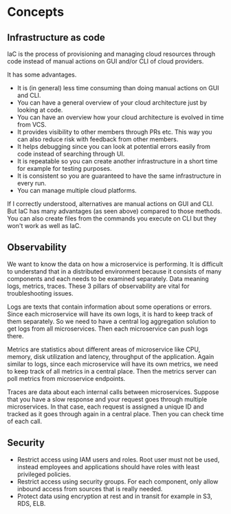 # Concepts

## Infrastructure as code

IaC is the process of provisioning and managing cloud resources through code instead of manual actions on GUI and/or CLI of cloud providers.

It has some advantages.

* It is (in general) less time consuming than doing manual actions on GUI and CLI.
* You can have a general overview of your cloud architecture just by looking at code.
* You can have an overview how your cloud architecture is evolved in time from VCS.
* It provides visibility to other members through PRs etc. This way you can also reduce risk with feedback from other members.
* It helps debugging since you can look at potential errors easily from code instead of searching through UI.
* It is repeatable so you can create another infrastructure in a short time for example for testing purposes.
* It is consistent so you are guaranteed to have the same infrastructure in every run.
* You can manage multiple cloud platforms.

If I correctly understood, alternatives are manual actions on GUI and CLI. But IaC has many advantages (as seen above) compared to those methods. You can also create files from the commands you execute on CLI but they won't work as well as IaC.

## Observability

We want to know the data on how a microservice is performing. It is difficult to understand that in a distributed environment because it consists of many components and each needs to be examined separately. Data meaning logs, metrics, traces. These 3 pillars of observability are vital for troubleshooting issues.

Logs are texts that contain information about some operations or errors. Since each microservice will have its own logs, it is hard to keep track of them separately. So we need to have a central log aggregation solution to get logs from all microservices. Then each microservice can push logs there.

Metrics are statistics about different areas of microservice like CPU, memory, disk utilization and latency, throughput of the application. Again similar to logs, since each microservice will have its own metrics, we need to keep track of all metrics in a central place. Then the metrics server can poll metrics from microservice endpoints.

Traces are data about each internal calls between microservices. Suppose that you have a slow response and your request goes through multiple microservices. In that case, each request is assigned a unique ID and tracked as it goes through again in a central place. Then you can check time of each call.

## Security

* Restrict access using IAM users and roles. Root user must not be used, instead employees and applications should have roles with least privileged policies.
* Restrict access using security groups. For each component, only allow inbound access from sources that is really needed.
* Protect data using encryption at rest and in transit for example in S3, RDS, ELB.
